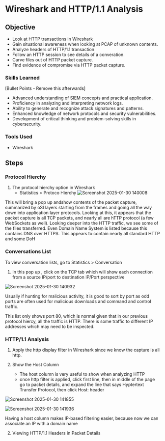 # Wireshark and HTTP/1.1 Analysis

## Objective
- Look at HTTP transactions in Wireshark
- Gain situational awareness when looking at PCAP of unknown contents.
- Analyze headers of HTTP/1.1 transaction
- Follow an HTTP session to see details of a converation.
- Carve files out of HTTP packet capture.
- Find evidence of compromise via HTTP packet capture. 

### Skills Learned
[Bullet Points - Remove this afterwards]

- Advanced understanding of SIEM concepts and practical application.
- Proficiency in analyzing and interpreting network logs.
- Ability to generate and recognize attack signatures and patterns.
- Enhanced knowledge of network protocols and security vulnerabilities.
- Development of critical thinking and problem-solving skills in cybersecurity.

### Tools Used
 - Wireshark
   
## Steps

### Protocol Hierchy
1. The protocol hierchy option in Wireshark
     - Statistics > Protoco Hierchy
  ![Screenshot 2025-01-30 140008](https://github.com/user-attachments/assets/719988a4-a2a5-474f-8f7d-90f5096b0933)

This will bring a pop up andshow contents of the packet capture, summarized by oSI layers starting from the frames and going all the way down into application layer protocols. 
Looking at this, it appears that the packet capture is all TCP packets, and nearly all are hTTP protocol (a few WebSockets as well). 
Looking deeper into the HTTP traffic, we see some of the files transferred. Even Domain Name System is listed because this contains DNS over HTTPS. This appears to contain nearly all standard HTTP and some DoH


### Conversations List 

To view conversation lists, go to Statistics > Conversation 
1. In this pop up , click on the TCP tab which will show each connection from a source IP/port to destination IP/Port perspective




![Screenshot 2025-01-30 140932](https://github.com/user-attachments/assets/5626bcb2-996f-4cc4-aa8c-bacb1a50e2b5)

Usually if hunting for malicious activity, it is good to sort by port as odd ports are often used for malicious downloads and command and control traffic. 

This list only shows port 80, which is normal given that in our previous protocol hiercy, all the traffic is HTTP. There is some traffic to different IP addresses which may need to be inspected. 

### HTTP/1.1 Analysis
1. Apply the http display filter in Wireshark since we know the capture is all http.


2. Show the Host Column

   - The host column is very useful to show when analyzing HTTP
   - once http filter is applied, click first line, then in middle of the page go to packet details, and expand the line that says Hyptertext Transfer Protocol, then click Host: header
  
  
![Screenshot 2025-01-30 141855](https://github.com/user-attachments/assets/b646b8de-ef45-4f16-aa2c-663d36fa9e7b)


![Screenshot 2025-01-30 141936](https://github.com/user-attachments/assets/2fb26fa5-2a19-4e19-aa88-ee26667e1c31)

Having a host column makes IP-based filtering easier, because now we can associate an IP with a domain name


2. Viewing HTTP/1.1 Headers in Packet Details

